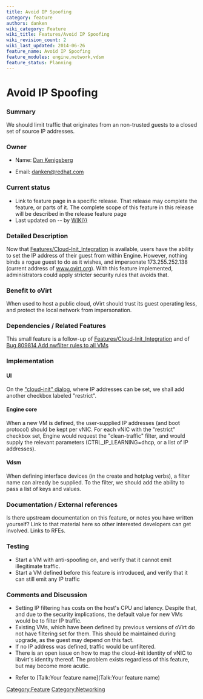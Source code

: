 ```yaml
---
title: Avoid IP Spoofing
category: feature
authors: danken
wiki_category: Feature
wiki_title: Features/Avoid IP Spoofing
wiki_revision_count: 2
wiki_last_updated: 2014-06-26
feature_name: Avoid IP Spoofing
feature_modules: engine,network,vdsm
feature_status: Planning
---
```


# Avoid IP Spoofing

### Summary

We should limit traffic that originates from an non-trusted guests to a closed set of source IP addresses.

### Owner

*   Name: [ Dan Kenigsberg](User:Danken)

<!-- -->

*   Email: <danken@redhat.com>

### Current status

*   Link to feature page in a specific release. That release may complete the feature, or parts of it. The complete scope of this feature in this release will be described in the release feature page
*   Last updated on -- by [ WIKI}}](User:{{urlencode:{{REVISIONUSER}})

### Detailed Description

Now that [Features/Cloud-Init_Integration](Features/Cloud-Init_Integration) is available, users have the ability to set the IP address of their guest from within Engine. However, nothing binds a rogue guest to do as it wishes, and impersonate 173.255.252.138 (current address of www.ovirt.org). With this feature implemented, administrators could apply stricter security rules that avoids that.

### Benefit to oVirt

When used to host a public cloud, oVirt should trust its guest operating less, and protect the local network from impersonation.

### Dependencies / Related Features

This small feature is a follow-up of [Features/Cloud-Init_Integration](Features/Cloud-Init_Integration) and of [Bug 809814 Add nwfilter rules to all VMs](https://bugzilla.redhat.com/809814)

### Implementation

#### UI

On the ["cloud-init" dialog](http://www.ovirt.org/File:Cloud-init-webadmin-screenshot.png), where IP addresses can be set, we shall add another checkbox labeled "restrict".

#### Engine core

When a new VM is defined, the user-supplied IP addresses (and boot protocol) should be kept per vNIC. For each vNIC with the "restrict" checkbox set, Engine would request the "clean-traffic" filter, and would supply the relevant parameters (CTRL_IP_LEARNING=dhcp, or a list of IP addresses).

#### Vdsm

When defining interface devices (in the create and hotplug verbs), a filter name can already be supplied. To the filter, we should add the ability to pass a list of keys and values.

### Documentation / External references

Is there upstream documentation on this feature, or notes you have written yourself? Link to that material here so other interested developers can get involved. Links to RFEs.

### Testing

*   Start a VM with anti-spoofing on, and verify that it cannot emit illegitimate traffic.
*   Start a VM defined before this feature is introduced, and verify that it can still emit any IP traffic

### Comments and Discussion

*   Setting IP filtering has costs on the host's CPU and latency. Despite that, and due to the security implications, the default value for new VMs would be to filter IP traffic.
*   Existing VMs, which have been defined by previous versions of oVirt do not have filtering set for them. This should be maintained during upgrade, as the guest may depend on this fact.
*   If no IP address was defined, traffic would be unfiltered.
*   There is an open issue on how to map the cloud-init identity of vNIC to libvirt's identity thereof. The problem exists regardless of this feature, but may become more acutic.

<!-- -->

*   Refer to [Talk:Your feature name](Talk:Your feature name)

<Category:Feature> <Category:Networking>
